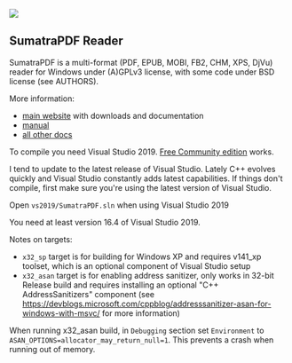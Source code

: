 ![](https://github.com/sumatrapdfreader/sumatrapdf/workflows/Build/badge.svg)

## SumatraPDF Reader

SumatraPDF is a multi-format (PDF, EPUB, MOBI, FB2, CHM, XPS, DjVu) reader
for Windows under (A)GPLv3 license, with some code under BSD license (see
AUTHORS).

More information:
* [main website](http://www.sumatrapdfreader.org) with downloads and documentation
* [manual](https://www.sumatrapdfreader.org/manual.html)
* [all other docs](https://www.sumatrapdfreader.org/docs/SumatraPDF-documentation-fed36a5624d443fe9f7be0e410ecd715.html)

To compile you need Visual Studio 2019. [Free Community edition](https://www.visualstudio.com/vs/community/) works.

I tend to update to the latest release of Visual Studio. Lately C++ evolves quickly
and Visual Studio constantly adds latest capabilities. If things don't compile,
first make sure you're using the latest version of Visual Studio.

Open `vs2019/SumatraPDF.sln` when using Visual Studio 2019

You need at least version 16.4 of Visual Studio 2019.

Notes on targets:
* `x32_sp` target is for building for Windows XP and requires v141_xp toolset, which is an optional component of Visual Studio setup
* `x32_asan` target is for enabling address sanitizer, only works in 32-bit Release build and requires installing an optional "C++ AddressSanitizers" component (see https://devblogs.microsoft.com/cppblog/addresssanitizer-asan-for-windows-with-msvc/ for more information)

When running x32_asan build, in `Debugging` section set `Environment` to `ASAN_OPTIONS=allocator_may_return_null=1`. This prevents a crash when running out of memory.
 